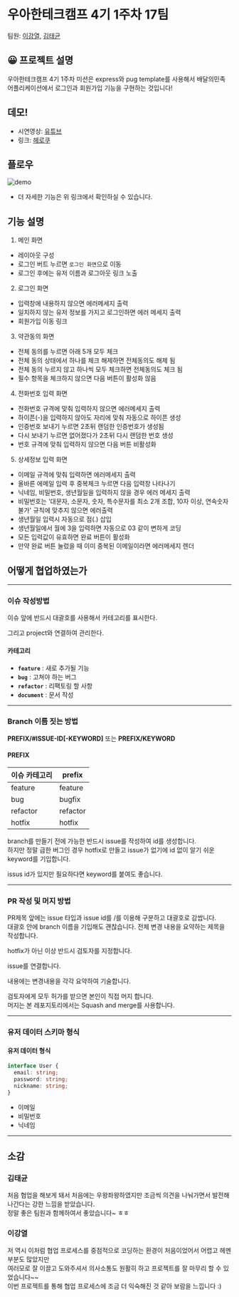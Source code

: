 # 우아한테크캠프 4기 1주차 17팀

팀원: [이강열](https://github.com/KangyeolLee), [김태균](https://github.com/TsooranKim)

## 😀 프로젝트 설명

우아한테크캠프 4기 1주차 미션은 express와 pug template를 사용해서 배달의민족 어플리케이션에서 로그인과 회원가입 기능을 구현하는 것입니다!

## 데모!

- 시연영상: [유튜브](https://youtu.be/ulaBhOOlgr0)
- 링크: [헤로쿠](https://baemin-17-mybaemin.herokuapp.com/)

## 플로우

![demo](https://user-images.githubusercontent.com/48883344/125024316-7a485900-e0bb-11eb-9b21-d3817219c760.gif)

- 더 자세한 기능은 위 링크에서 확인하실 수 있습니다.

## 기능 설명

1. 메인 화면

- 레이아웃 구성
- 로그인 버트 누르면 `로그인 화면`으로 이동
- 로그인 후에는 유저 이름과 로그아웃 링크 노출

2. 로그인 화면

- 입력창에 내용하지 않으면 에러메세지 출력
- 일치하지 않는 유저 정보를 가지고 로그인하면 에러 메세지 출력
- 회원가입 이동 링크

3. 약관동의 화면

- 전체 동의를 누르면 아래 5개 모두 체크
- 전체 동의 상태에서 하나를 체크 해제하면 전체동의도 해제 됨
- 전체 동의 누르지 않고 하나씩 모두 체크하면 전체동의도 체크 됨
- 필수 항목을 체크하지 않으면 다음 버튼이 활성화 않음

4. 전화번호 입력 화면

- 전화번호 규격에 맞춰 입력하지 않으면 에러메세지 출력
- 하이픈(-)을 입력하지 않아도 자리에 맞춰 자동으로 하이픈 생성
- 인증번호 보내기 누르면 2초뒤 랜덤한 인증번호가 생성됨
- 다시 보내기 누르면 없어졌다가 2초뒤 다시 랜덤한 번호 생성
- 번호 규격에 맞춰 입력하지 않으면 다음 버튼 비활성화

5. 상세정보 입력 화면

- 이메일 규격에 맞춰 입력하면 에러메세지 출력
- 올바른 에메일 입력 후 중복체크 누르면 다음 입력창 나타나기
- 닉네임, 비밀번호, 생년월일을 입력하지 않을 경우 에러 메세지 출력
- 비밀번호는 '대문자, 소문자, 숫자, 특수문자를 최소 2개 조합, 10자 이상, 연속숫자 불가' 규칙에 맞추지 않으면 에러출력
- 생년월일 입력시 자동으로 점(.) 삽입
- 생년월일에서 월에 3을 입력하면 자동으로 03 같이 변하게 코딩
- 모든 입력값이 유효하면 완료 버튼이 활성화
- 만약 완료 버튼 눌렀을 때 이미 중복된 이메일이라면 에러메세지 렌더

## 어떻게 협업하였는가

---

### 이슈 작성방법

이슈 앞에 반드시 대괄호를 사용해서 카테고리를 표시한다.

그리고 project와 연결하여 관리한다.

#### 카테고리

- **`feature`** : 새로 추가될 기능
- **`bug`** : 고쳐야 하는 버그
- **`refactor`** : 리팩토링 할 사항
- **`document`** : 문서 작성

---

### Branch 이름 짓는 방법

**PREFIX/#ISSUE-ID[-KEYWORD]** 또는 **PREFIX/KEYWORD**

#### PREFIX

| 이슈 카테고리 | prefix   |
| ------------- | -------- |
| feature       | feature  |
| bug           | bugfix   |
| refactor      | refactor |
| hotfix        | hotfix   |

branch를 만들기 전에 가능한 반드시 issue를 작성하여 id를 생성합니다.<br />
하지만 정말 급한 버그인 경우 hotfix로 만들고 issue가 없기에 id 없이 알기 쉬운 keyword를 기입합니다.

issus id가 있지만 필요하다면 keyword를 붙여도 좋습니다.

---

### PR 작성 및 머지 방법

PR제목 앞에는 issue 타입과 issue id를 /를 이용해 구분하고 대괄호로 감쌉니다.<br />
대괄호 안에 branch 이름을 기입해도 괜찮습니다.
전체 변경 내용을 요약하는 제목을 작성합니다.<br />

hotfix가 아닌 이상 반드시 검토자를 지정합니다.

issue를 연결합니다.

내용에는 변경내용을 각각 요약하여 기술합니다.

검토자에게 모두 허가를 받으면 본인이 직접 머지 합니다.<br />
머지는 본 레포지토리에서는 Squash and merge를 사용합니다.

---

### 유저 데이터 스키마 형식

#### 유저 데이터 형식

```typescript
interface User {
  email: string;
  password: string;
  nickname: string;
}
```

- 이메일
- 비밀번호
- 닉네임

---

## 소감

### 김태균

처음 협업을 해보게 돼서 처음에는 우왕좌왕하였지만 조금씩 의견을 나눠가면서 발전해 나간다는 강한 느낌을 받았습니다.<br />
정말 좋은 팀원과 함께하여서 좋았습니다~ ㅎㅎ

### 이강열

저 역시 이처럼 협업 프로세스를 중점적으로 코딩하는 환경이 처음이었어서 어렵고 헤멘 부분도 많았지만 <br/>
여러모로 잘 이끌고 도와주셔서 의사소통도 원활히 하고 프로젝트를 잘 마무리 할 수 있었습니다~~ <br/>
이번 프로젝트를 통해 협업 프로세스에 조금 더 익숙해진 것 같아 보람을 느낍니다 :)
